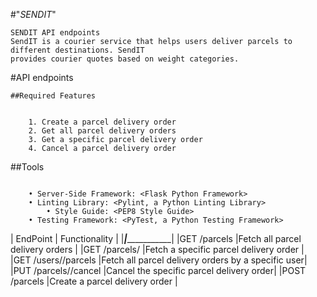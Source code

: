 #"*SENDIT*" 
~~~
SENDIT API endpoints
SendIT is a courier service that helps users deliver parcels to different destinations. SendIT
provides courier quotes based on weight categories.
~~~
#API endpoints


~~~
##Required Features


    1. Create a parcel delivery order
    2. Get all parcel delivery orders
    3. Get a specific parcel delivery order
    4. Cancel a parcel delivery order
~~~

##Tools

~~~

    • Server-Side Framework: <Flask Python Framework>
    • Linting Library: <Pylint, a Python Linting Library>
        • Style Guide: <PEP8 Style Guide>
    • Testing Framework: <PyTest, a Python Testing Framework>
~~~

|     EndPoint 	                |                Functionality             | 
|_______________________________|__________________________________________|
|GET /parcels                   |Fetch all parcel delivery orders          |
|GET /parcels/<parcelId>        |Fetch a specific parcel delivery order    |
|GET /users/<userId>/parcels    |Fetch all parcel delivery orders by a specific user|
|PUT /parcels/<parcelId>/cancel |Cancel the specific parcel delivery order|
|POST /parcels                  |Create a parcel delivery order         |

